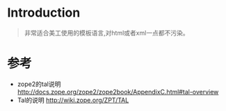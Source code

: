 # Introduction #

> 非常适合美工使用的模板语言,对html或者xml一点都不污染。


# 参考 #
  * zope2的tal说明 http://docs.zope.org/zope2/zope2book/AppendixC.html#tal-overview
  * Tal的说明 http://wiki.zope.org/ZPT/TAL